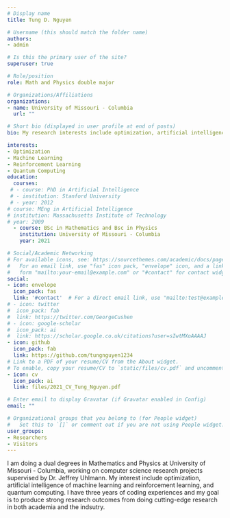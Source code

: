 ```yaml
---
# Display name
title: Tung D. Nguyen

# Username (this should match the folder name)
authors:
- admin

# Is this the primary user of the site?
superuser: true

# Role/position
role: Math and Physics double major

# Organizations/Affiliations
organizations:
- name: University of Missouri - Columbia
  url: ""

# Short bio (displayed in user profile at end of posts)
bio: My research interests include optimization, artificial intelligence, especially machine learning and reinforcement learning, and quantum computing.

interests:
- Optimization
- Machine Learning 
- Reinforcement Learning
- Quantum Computing
education:
  courses:
 # - course: PhD in Artificial Intelligence
 # - institution: Stanford University
 # - year: 2012
# course: MEng in Artificial Intelligence
# institution: Massachusetts Institute of Technology
# year: 2009
  - course: BSc in Mathematics and Bsc in Physics
    institution: University of Missouri - Columbia
    year: 2021

# Social/Academic Networking
# For available icons, see: https://sourcethemes.com/academic/docs/page-builder/#icons
#   For an email link, use "fas" icon pack, "envelope" icon, and a link in the
#   form "mailto:your-email@example.com" or "#contact" for contact widget.
social:
- icon: envelope
  icon_pack: fas
  link: '#contact'  # For a direct email link, use "mailto:test@example.org".
# - icon: twitter
#  icon_pack: fab
#  link: https://twitter.com/GeorgeCushen
# - icon: google-scholar
#  icon_pack: ai
#  link: https://scholar.google.co.uk/citations?user=sIwtMXoAAAAJ
- icon: github
  icon_pack: fab
  link: https://github.com/tungnguyen1234
# Link to a PDF of your resume/CV from the About widget.
# To enable, copy your resume/CV to `static/files/cv.pdf` and uncomment the lines below.
- icon: cv 
  icon_pack: ai
  link: files/2021_CV_Tung_Nguyen.pdf 

# Enter email to display Gravatar (if Gravatar enabled in Config)
email: ""

# Organizational groups that you belong to (for People widget)
#   Set this to `[]` or comment out if you are not using People widget.
user_groups:
- Researchers
- Visitors
---
```


I am doing a dual degrees in Mathematics and Physics at University of Missouri - Columbia, working on computer science research projects supervised by Dr. Jeffrey Uhlmann. My interest include optimization, artificial intelligence of machine learning and reinforcement learning, and quantum computing. I have three years of coding experiences and my goal is to produce strong research outcomes from doing cutting-edge research in both academia and the indsutry.
